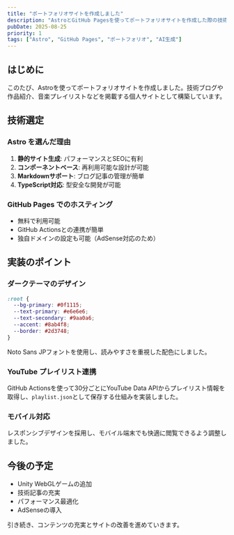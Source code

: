 ```yaml
---
title: "ポートフォリオサイトを作成しました"
description: "AstroとGitHub Pagesを使ってポートフォリオサイトを作成した際の技術選定や実装のポイントについて紹介します。"
pubDate: 2025-08-25
priority: 1
tags: ["Astro", "GitHub Pages", "ポートフォリオ", "AI生成"]
---
```


## はじめに

このたび、Astroを使ってポートフォリオサイトを作成しました。技術ブログや作品紹介、音楽プレイリストなどを掲載する個人サイトとして構築しています。

## 技術選定

### Astro を選んだ理由

1. **静的サイト生成**: パフォーマンスとSEOに有利
2. **コンポーネントベース**: 再利用可能な設計が可能
3. **Markdownサポート**: ブログ記事の管理が簡単
4. **TypeScript対応**: 型安全な開発が可能

### GitHub Pages でのホスティング

- 無料で利用可能
- GitHub Actionsとの連携が簡単
- 独自ドメインの設定も可能（AdSense対応のため）

## 実装のポイント

### ダークテーマのデザイン

```css
:root {
  --bg-primary: #0f1115;
  --text-primary: #e6e6e6;
  --text-secondary: #9aa0a6;
  --accent: #8ab4f8;
  --border: #2d3748;
}
```

Noto Sans JPフォントを使用し、読みやすさを重視した配色にしました。

### YouTube プレイリスト連携

GitHub Actionsを使って30分ごとにYouTube Data APIからプレイリスト情報を取得し、`playlist.json`として保存する仕組みを実装しました。

### モバイル対応

レスポンシブデザインを採用し、モバイル端末でも快適に閲覧できるよう調整しました。

## 今後の予定

- Unity WebGLゲームの追加
- 技術記事の充実
- パフォーマンス最適化
- AdSenseの導入

引き続き、コンテンツの充実とサイトの改善を進めていきます。